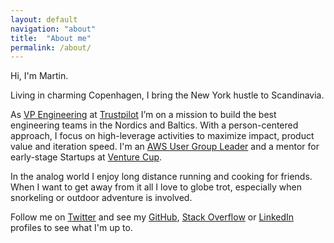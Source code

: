 ```yaml
---
layout: default
navigation: "about"
title:  "About me"
permalink: /about/
---
```


<p class="hero about"></p>

Hi, I'm Martin.

Living in charming Copenhagen, I bring the New York hustle to Scandinavia.

As <a target="_blank" href="https://stackoverflow.com/story/martinbuberl">VP Engineering</a> at <a target="_blank" href="https://www.crunchbase.com/organization/trustpilot">Trustpilot</a> I’m <span class="highlight">on a mission to build the best engineering teams</span> in the Nordics and Baltics. With a person-centered approach, I focus on high-leverage activities to maximize impact, product value and iteration speed. I'm an <a target="_blank" href="https://www.meetup.com/Copenhagen-AWS-User-Group/">AWS User Group Leader</a> and a mentor for early-stage Startups at <a target="_blank" href="http://venturecup.dk/">Venture Cup</a>.

In the analog world I enjoy long distance running and cooking for friends. When I want to get away from it all I love to globe trot, especially when snorkeling or outdoor adventure is involved.

Follow me on <a target="_blank" href="https://twitter.com/martinbuberl">Twitter</a> and see my <a target="_blank" href="https://github.com/martinbuberl">GitHub</a>, <a target="_blank" href="http://stackoverflow.com/users/135441/martin-buberl">Stack Overflow</a> or <a target="_blank" href="https://www.linkedin.com/in/martinbuberl/">LinkedIn</a> profiles to see what I'm up to.